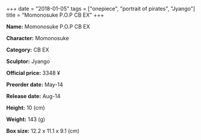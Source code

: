 +++
date = "2018-01-05"
tags = ["onepiece", "portrait of pirates", "Jyango"]
title = "Momonosuke P.O.P CB EX"
+++

**Name:** Momonosuke P.O.P CB EX

**Character:** Momonosuke

**Category:** CB  EX 

**Sculptor:** Jyango

**Official price:** 3348 ¥

**Preorder date:** May-14

**Release date:** Aug-14

**Height:** 10 (cm)

**Weight:** 143 (g)

**Box size:** 12.2 x 11.1 x 9.1 (cm)


